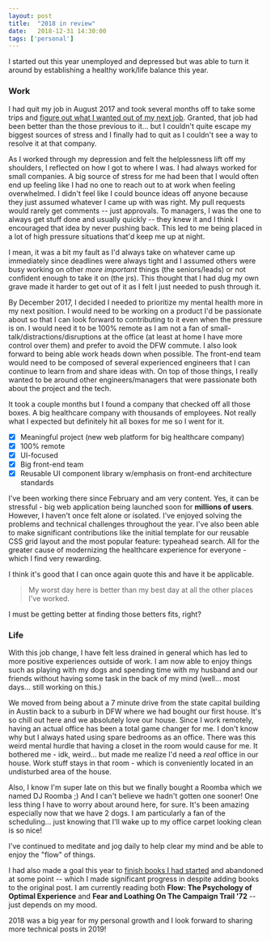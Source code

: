 ```yaml
---
layout: post
title:  "2018 in review"
date:   2018-12-31 14:30:00
tags: ['personal']
---
```


I started out this year unemployed and depressed but was able to turn it around by establishing a healthy work/life balance this year.

### Work
I had quit my job in August 2017 and took several months off to take some trips and [figure out what I wanted out of my next job](/blog/2017/09-20-why-i-am-currently-a-free-agent/). Granted, that job had been better than the those previous to it... but I couldn't quite escape my biggest sources of stress and I finally had to quit as I couldn't see a way to resolve it at that company.

As I worked through my depression and felt the helplessness lift off my shoulders, I reflected on how I got to where I was. I had always worked for small companies. A big source of stress for me had been that I would often end up feeling like I had no one to reach out to at work when feeling overwhelmed. I didn't feel like I could bounce ideas off anyone because they just assumed whatever I came up with was right. My pull requests would rarely get comments -- just approvals. To managers, I was the one to always get stuff done and usually quickly -- they knew it and I think I encouraged that idea by never pushing back. This led to me being placed in a lot of high pressure situations that'd keep me up at night.

I mean, it was a bit my fault as I'd always take on whatever came up immediately since deadlines were always tight and I assumed others were busy working on other _more important_ things (the seniors/leads) or not confident enough to take it on (the jrs). This thought that I had dug my own grave made it harder to get out of it as I felt I just needed to push through it.

By December 2017, I decided I needed to prioritize my mental health more in my next position. I would need to be working on a product I'd be passionate about so that I can look forward to contributing to it even when the pressure is on. I would need it to be 100% remote as I am not a fan of small-talk/distractions/disruptions at the office (at least at home I have more control over them) and prefer to avoid the DFW commute. I also look forward to being able work heads down when possible. The front-end team would need to be composed of several experienced engineers that I can continue to learn from and share ideas with. On top of those things, I really wanted to be around other engineers/managers that were passionate both about the project and the tech. 

It took a couple months but I found a company that checked off all those boxes. A big healthcare company with thousands of employees. Not really what I expected but definitely hit all boxes for me so I went for it.

- [x] Meaningful project (new web platform for big healthcare company)
- [x] 100% remote
- [x] UI-focused
- [x] Big front-end team
- [x] Reusable UI component library w/emphasis on front-end architecture standards

I've been working there since February and am very content. Yes, it can be stressful - big web application being launched soon for **millions of users**. However, I haven't once felt alone or isolated. I've enjoyed solving the problems and technical challenges throughout the year. I've also been able to make significant contributions like the initial template for our reusable CSS grid layout and the most popular feature: typeahead search. All for the greater cause of modernizing the healthcare experience for everyone - which I find very rewarding.

I think it's good that I can once again quote this and have it be applicable.

> My worst day here is better than my best day at all the other places I've worked.

I must be getting better at finding those betters fits, right?

### Life

With this job change, I have felt less drained in general which has led to more positive experiences outside of work. I am now able to enjoy things such as playing with my dogs and spending time with my husband and our friends without having some task in the back of my mind (well... most days... still working on this.)

We moved from being about a 7 minute drive from the state capital building in Austin back to a suburb in DFW where we had bought our first house. It's so chill out here and we absolutely love our house. Since I work remotely, having an actual office has been a total game changer for me. I don't know why but I always hated using spare bedrooms as an office. There was this weird mental hurdle that having a closet in the room would cause for me. It bothered me - idk, weird... but made me realize I'd need a _real_ office in our house.
Work stuff stays in that room - which is conveniently located in an undisturbed area of the house. 

Also, I know I'm super late on this but we finally bought a Roomba which we named DJ Roomba ;)
And I can't believe we hadn't gotten one sooner! One less thing I have to worry about around here, for sure. It's been amazing especially now that we have 2 dogs. I am particularly a fan of the scheduling... just knowing that I'll wake up to my office carpet looking clean is so nice!

I've continued to meditate and jog daily to help clear my mind and be able to enjoy the "flow" of things. 

I had also made a goal this year to [finish books I had started](/blog/2018/05-19-book-list-2018) and abandoned at some point -- which I made significant progress in despite adding books to the original post. I am currently reading both **Flow: The Psychology of Optimal Experience** and **Fear and Loathing On The Campaign Trail '72** -- just depends on my mood.

2018 was a big year for my personal growth and I look forward to sharing more technical posts in 2019!
